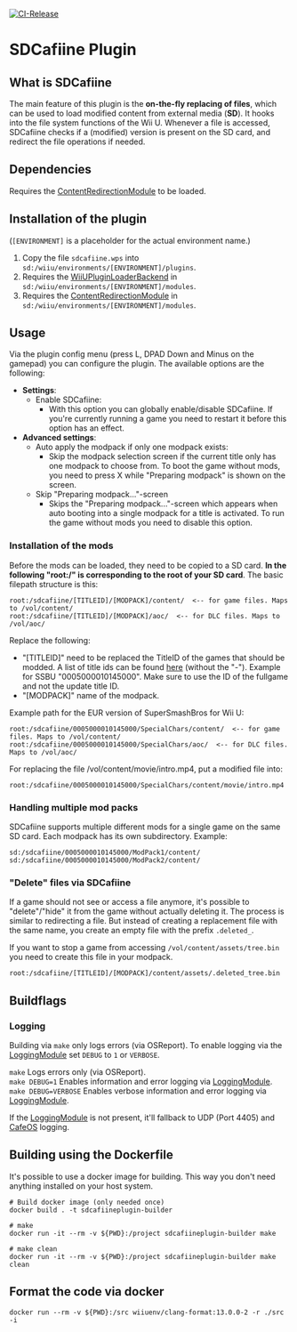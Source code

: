 [![CI-Release](https://github.com/wiiu-env/sdcafiine_plugin/actions/workflows/ci.yml/badge.svg)](https://github.com/wiiu-env/sdcafiine_plugin/actions/workflows/ci.yml)

# SDCafiine Plugin

## What is SDCafiine
The main feature of this plugin is the **on-the-fly replacing of files**, which can be used to load modified content from external media (**SD**). It hooks into the file system functions of the Wii U. Whenever a file is accessed, SDCafiine checks if a (modified) version is present on the SD card, and redirect the file operations if needed.

## Dependencies
Requires the [ContentRedirectionModule](https://github.com/wiiu-env/ContentRedirectionModule) to be loaded.

## Installation of the plugin
(`[ENVIRONMENT]` is a placeholder for the actual environment name.)

1. Copy the file `sdcafiine.wps` into `sd:/wiiu/environments/[ENVIRONMENT]/plugins`.  
2. Requires the [WiiUPluginLoaderBackend](https://github.com/wiiu-env/WiiUPluginLoaderBackend) in `sd:/wiiu/environments/[ENVIRONMENT]/modules`.
3. Requires the [ContentRedirectionModule](https://github.com/wiiu-env/ContentRedirectionModule) in `sd:/wiiu/environments/[ENVIRONMENT]/modules`.

## Usage
Via the plugin config menu (press L, DPAD Down and Minus on the gamepad) you can configure the plugin. The available options are the following:
- **Settings**: 
  - Enable SDCafiine:
    - With this option you can globally enable/disable SDCafiine. If you're currently running a game you need to restart it before this option has an effect.
- **Advanced settings**:
  - Auto apply the modpack if only one modpack exists:
    - Skip the modpack selection screen if the current title only has one modpack to choose from. To boot the game without mods, you need to press X while "Preparing modpack" is shown on the screen.
  - Skip "Preparing modpack..."-screen
    - Skips the "Preparing modpack..."-screen which appears when auto booting into a single modpack for a title is activated. To run the game without mods you need to disable this option.

### Installation of the mods
Before the mods can be loaded, they need to be copied to a SD card. 
**In the following "root:/" is corresponding to the root of your SD card**. The basic filepath structure is this:

```
root:/sdcafiine/[TITLEID]/[MODPACK]/content/  <-- for game files. Maps to /vol/content/
root:/sdcafiine/[TITLEID]/[MODPACK]/aoc/  <-- for DLC files. Maps to /vol/aoc/
```
Replace the following:
- "[TITLEID]" need to be replaced the TitleID of the games that should be modded. A list of title ids can be found [here](http://wiiubrew.org/w/index.php?title=Title_database#00050000:_eShop_and_disc_titles) (without the "-"). Example for SSBU "0005000010145000". Make sure to use the ID of the fullgame and not the update title ID. 
- "[MODPACK]" name of the modpack.

Example path for the EUR version of SuperSmashBros for Wii U:
```
root:/sdcafiine/0005000010145000/SpecialChars/content/  <-- for game files. Maps to /vol/content/
root:/sdcafiine/0005000010145000/SpecialChars/aoc/  <-- for DLC files. Maps to /vol/aoc/
```

For replacing the file /vol/content/movie/intro.mp4, put a modified file into:
```
root:/sdcafiine/0005000010145000/SpecialChars/content/movie/intro.mp4
```

### Handling multiple mod packs
SDCafiine supports multiple different mods for a single game on the same SD card. Each modpack has its own subdirectory.
Example:
```
sd:/sdcafiine/0005000010145000/ModPack1/content/
sd:/sdcafiine/0005000010145000/ModPack2/content/
```
### "Delete" files via SDCafiine
If a game should not see or access a file anymore, it's possible to "delete"/"hide" it from the game without actually deleting it. 
The process is similar to redirecting a file. But instead of creating a replacement file with the same name, you create an empty file with the prefix `.deleted_`.

If you want to stop a game from accessing `/vol/content/assets/tree.bin` you need to create this file in your modpack.
```
root:/sdcafiine/[TITLEID]/[MODPACK]/content/assets/.deleted_tree.bin
```

## Buildflags

### Logging
Building via `make` only logs errors (via OSReport). To enable logging via the [LoggingModule](https://github.com/wiiu-env/LoggingModule) set `DEBUG` to `1` or `VERBOSE`.

`make` Logs errors only (via OSReport).  
`make DEBUG=1` Enables information and error logging via [LoggingModule](https://github.com/wiiu-env/LoggingModule).  
`make DEBUG=VERBOSE` Enables verbose information and error logging via [LoggingModule](https://github.com/wiiu-env/LoggingModule).  

If the [LoggingModule](https://github.com/wiiu-env/LoggingModule) is not present, it'll fallback to UDP (Port 4405) and [CafeOS](https://github.com/wiiu-env/USBSerialLoggingModule) logging.

## Building using the Dockerfile

It's possible to use a docker image for building. This way you don't need anything installed on your host system.

```
# Build docker image (only needed once)
docker build . -t sdcafiineplugin-builder

# make 
docker run -it --rm -v ${PWD}:/project sdcafiineplugin-builder make

# make clean
docker run -it --rm -v ${PWD}:/project sdcafiineplugin-builder make clean
```

## Format the code via docker

`docker run --rm -v ${PWD}:/src wiiuenv/clang-format:13.0.0-2 -r ./src -i`